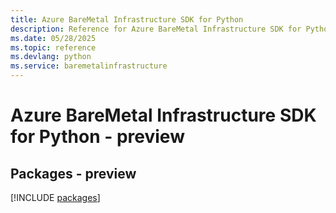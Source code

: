 ```yaml
---
title: Azure BareMetal Infrastructure SDK for Python
description: Reference for Azure BareMetal Infrastructure SDK for Python
ms.date: 05/28/2025
ms.topic: reference
ms.devlang: python
ms.service: baremetalinfrastructure
---
```

# Azure BareMetal Infrastructure SDK for Python - preview
## Packages - preview
[!INCLUDE [packages](baremetal-infrastructure-index.md)]